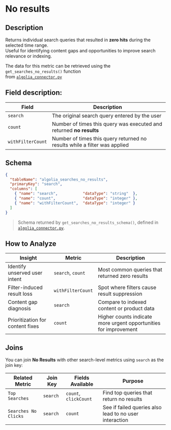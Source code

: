 # No results

## Description

Returns individual search queries that resulted in **zero hits** during the selected time range.  
Useful for identifying content gaps and opportunities to improve search relevance or indexing.

The data for this metric can be retrieved using the `get_searches_no_results()` function  
from [`algolia_connector.py`](../../algolia_connector.py)


## Field description:

| Field               | Description                                                                 |
|---------------------|-----------------------------------------------------------------------------|
| `search`            | The original search query entered by the user                               |
| `count`             | Number of times this query was executed and returned **no results**         |
| `withFilterCount`   | Number of times this query returned no results while a filter was applied   |

## Schema

```json
{
  "tableName": "algolia_searches_no_results",
  "primaryKey": "search",
  "columns": [
    { "name": "search",           "dataType": "string"  },
    { "name": "count",            "dataType": "integer" },
    { "name": "withFilterCount",  "dataType": "integer" }
  ]
}
```

> Schema returned by `get_searches_no_results_schema()`, defined in [`algolia_connector.py`](../algolia_connector.py).

## How to Analyze

| Insight                          | Metric             | Description                                                                 |
|---------------------------------|---------------------|-----------------------------------------------------------------------------|
| Identify unserved user intent   | `search`, `count`  | Most common queries that returned zero results                              |
| Filter-induced result loss      | `withFilterCount`  | Spot where filters cause result suppression                                 |
| Content gap diagnosis           | `search`           | Compare to indexed content or product data                                  |
| Prioritization for content fixes| `count`            | Higher counts indicate more urgent opportunities for improvement            |

## Joins

You can join **No Results** with other search-level metrics using `search` as the join key:

| Related Metric        | Join Key | Fields Available        | Purpose                                                             |
|-----------------------|----------|--------------------------|---------------------------------------------------------------------|
| `Top Searches`        | `search` | `count`, `clickCount`    | Find top queries that return no results                             |
| `Searches No Clicks`  | `search` | `count`                  | See if failed queries also lead to no user interaction              |
